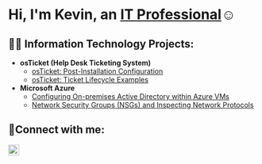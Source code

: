 <h1>Hi, I'm Kevin, an <a href="https://linkedin.com/in/kevindiaz16">IT Professional</a>☺</h1>

<h2>👨‍💻 Information Technology Projects:</h2>

- <b>osTicket (Help Desk Ticketing System)</b>
  - [osTicket: Post-Installation Configuration](https://github.com/kevindiaz16/post-install-config)
  - [osTicket: Ticket Lifecycle Examples](https://github.com/kevindiaz16/ticket-lifecycle)
- <b>Microsoft Azure</b>
  - [Configuring On-premises Active Directory within Azure VMs](https://github.com/kevindiaz16/configure-ad)
  - [Network Security Groups (NSGs) and Inspecting Network Protocols](https://github.com/kevindiaz16/azure-network-protocols)

<h2>🤳Connect with me:</h2>

[<img align="left" alt="Josh | LinkedIn" width="22px" src="https://cdn.jsdelivr.net/npm/simple-icons@v3/icons/linkedin.svg" />][linkedin]

[linkedin]: https://linkedin.com/in/kevindiaz16
